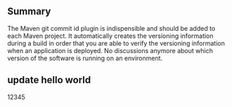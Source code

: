 ## Summary
The Maven git commit id plugin is indispensible and should be added to each Maven project. It automatically creates the versioning information during a build in order that you are able to verify the versioning information when an application is deployed. No discussions anymore about which version of the software is running on an environment.
## update hello world






12345